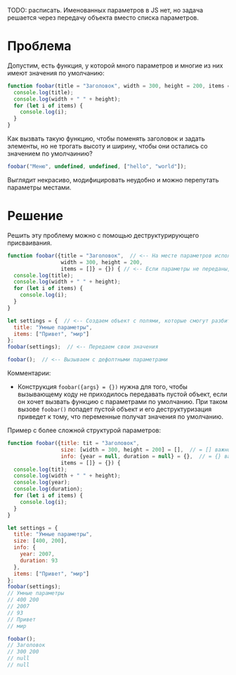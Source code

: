 

TODO: расписать. Именованных параметров в JS нет, но задача решается через передачу объекта вместо списка параметров.

# Проблема

Допустим, есть функция, у которой много параметров и многие из них имеют значения по умолчанию:

```javascript
function foobar(title = "Заголовок", width = 300, height = 200, items = []) {
  console.log(title);
  console.log(width + " " + height);
  for (let i of items) {
    console.log(i);
  }
}
```

Как вызвать такую функцию, чтобы поменять заголовок и задать элементы, но не трогать высоту и ширину, чтобы они остались со значением по умолчаинию?

```javascript
foobar("Меню", undefined, undefined, ["hello", "world"]);
```

Выглядит некрасиво, модифицировать неудобно и можно перепутать параметры местами.

# Решение

Решить эту проблему можно с помощью деструктурирующего присваивания.

```javascript
function foobar({title = "Заголовок",  // <-- На месте параметров используем синтаксис ДП
                 width = 300, height = 200, 
                 items = []} = {}) { // <-- Если параметры не переданы, знач по умолч - пустой объект
  console.log(title);
  console.log(width + " " + height);
  for (let i of items) {
    console.log(i);
  }
}

let settings = {  // <-- Создаем объект с полями, которые смогут разбиться на параметры
  title: "Умные параметры",
  items: ["Привет", "мир"]
};
foobar(settings);  // <-- Передаем свои значения

foobar();  // <-- Вызываем с дефолтными параметрами
```

 Комментарии:

* Конструкция `foobar({args} = {})` нужна для того, чтобы вызывающему коду не приходилось передавать пустой объект, если он хочет вызвать функцию с параметрами по умолчанию. При таком вызове `foobar()` попадет пустой объект и его деструктуризация приведет к тому, что переменные получат значения по умолчанию.

Пример с более сложной структурой параметров:

```javascript
function foobar({title: tit = "Заголовок", 
                 size: [width = 300, height = 200] = [],  // = [] важно
                 info: {year = null, duration = null} = {},  // = {} важно
                 items = []} = {}) {
  console.log(tit);
  console.log(width + " " + height);
  console.log(year);
  console.log(duration);
  for (let i of items) {
    console.log(i);
  }
}

let settings = {
  title: "Умные параметры",
  size: [400, 200],
  info: {
    year: 2007,
    duration: 93
  },
  items: ["Привет", "мир"]
};
foobar(settings);
// Умные параметры
// 400 200
// 2007
// 93
// Привет
// мир
```

```javascript
foobar();
// Заголовок
// 300 200
// null
// null
```

